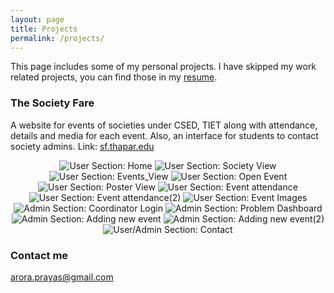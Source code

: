 ```yaml
---
layout: page
title: Projects
permalink: /projects/
---
```


This page includes some of my personal projects.
I have skipped my work related projects, you can find those in my [resume](https://bit.ly/2Y7xSkF). 

### The Society Fare

A website for events of societies under CSED, TIET along with attendance, details and media for each event. Also, an interface for students to contact society admins. Link: [sf.thapar.edu](http://appforms.thapar.edu/sf/)
<div style="text-align:center">
    <img src="https://github.com/prayas-arora/prayas-arora.github.io/raw/master/SocietyFair/Home.PNG" alt="User Section: Home" class="popitup">
    <img src="https://github.com/prayas-arora/prayas-arora.github.io/raw/master/SocietyFair/IEEE.PNG" alt="User Section: Society View" class="popitup">
    <img src="https://github.com/prayas-arora/prayas-arora.github.io/raw/master/SocietyFair/IEEE_2.PNG" alt="User Section: Events_View" class="popitup">
    <img src="https://github.com/prayas-arora/prayas-arora.github.io/raw/master/SocietyFair/IEEE_open_event.PNG" alt="User Section: Open Event" class="popitup">
    <img src="https://github.com/prayas-arora/prayas-arora.github.io/raw/master/SocietyFair/IEEE_POSTER.PNG" alt="User Section: Poster View" class="popitup">
    <img src="https://github.com/prayas-arora/prayas-arora.github.io/raw/master/SocietyFair/Event_attendance.PNG" alt="User Section: Event attendance" class="popitup">
    <img src="https://github.com/prayas-arora/prayas-arora.github.io/raw/master/SocietyFair/Event_attendance_1.PNG" alt="User Section: Event attendance(2)" class="popitup">
    <img src="https://github.com/prayas-arora/prayas-arora.github.io/raw/master/SocietyFair/Event_Images.PNG" alt="User Section: Event Images" class="popitup">
    <img src="https://github.com/prayas-arora/prayas-arora.github.io/raw/master/SocietyFair/Coordinator_Login.PNG" alt="Admin Section: Coordinator Login" class="popitup">
    <img src="https://github.com/prayas-arora/prayas-arora.github.io/raw/master/SocietyFair/Coordinator_Home_Page.PNG" alt="Admin Section: Problem Dashboard" class="popitup">
    <img src="https://github.com/prayas-arora/prayas-arora.github.io/raw/master/SocietyFair/Adding_new_event.PNG" alt="Admin Section: Adding new event" class="popitup">
    <img src="https://github.com/prayas-arora/prayas-arora.github.io/raw/master/SocietyFair/New_event_2.PNG" alt="Admin Section: Adding new event(2)" class="popitup">
    <img src="https://github.com/prayas-arora/prayas-arora.github.io/raw/master/SocietyFair/Contact.PNG" alt="User/Admin Section: Contact" class="popitup">
</div>

### Contact me

[arora.prayas@gmail.com](mailto:arora.prayas@gmail.com)
